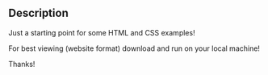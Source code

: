 ## Description
Just a starting point for some HTML and CSS examples!

For best viewing (website format) download and run on your local machine!

Thanks!
